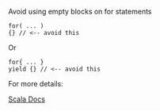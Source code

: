 Avoid using empty blocks on for statements

    for( ... )
    {} // <-- avoid this

Or

    for{ ... }
    yield {} // <-- avoid this

For more details:

[Scala Docs](https://docs.scala-lang.org/overviews/quasiquotes/expression-details.html#for-and-for-yield-loops)
